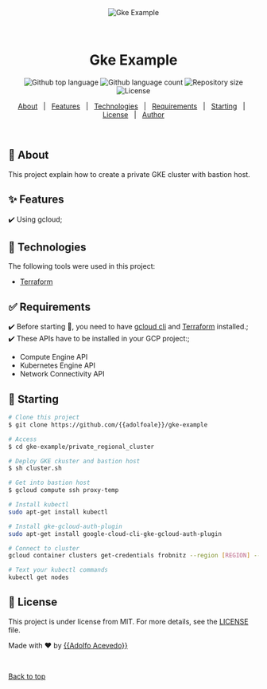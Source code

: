 <div align="center" id="top"> 
  <img src="./.github/app.gif" alt="Gke Example" />

  &#xa0;

  <!-- <a href="https://gkeexample.netlify.app">Demo</a> -->
</div>

<h1 align="center">Gke Example</h1>

<p align="center">
  <img alt="Github top language" src="https://img.shields.io/github/languages/top/{{YOUR_GITHUB_USERNAME}}/gke-example?color=56BEB8">

  <img alt="Github language count" src="https://img.shields.io/github/languages/count/{{YOUR_GITHUB_USERNAME}}/gke-example?color=56BEB8">

  <img alt="Repository size" src="https://img.shields.io/github/repo-size/{{YOUR_GITHUB_USERNAME}}/gke-example?color=56BEB8">

  <img alt="License" src="https://img.shields.io/github/license/{{YOUR_GITHUB_USERNAME}}/gke-example?color=56BEB8">

  <!-- <img alt="Github issues" src="https://img.shields.io/github/issues/{{YOUR_GITHUB_USERNAME}}/gke-example?color=56BEB8" /> -->

  <!-- <img alt="Github forks" src="https://img.shields.io/github/forks/{{YOUR_GITHUB_USERNAME}}/gke-example?color=56BEB8" /> -->

  <!-- <img alt="Github stars" src="https://img.shields.io/github/stars/{{YOUR_GITHUB_USERNAME}}/gke-example?color=56BEB8" /> -->
</p>

<!-- Status -->

<!-- <h4 align="center"> 
	🚧  Gke Example 🚀 Under construction...  🚧
</h4> 

<hr> -->

<p align="center">
  <a href="#dart-about">About</a> &#xa0; | &#xa0; 
  <a href="#sparkles-features">Features</a> &#xa0; | &#xa0;
  <a href="#rocket-technologies">Technologies</a> &#xa0; | &#xa0;
  <a href="#white_check_mark-requirements">Requirements</a> &#xa0; | &#xa0;
  <a href="#checkered_flag-starting">Starting</a> &#xa0; | &#xa0;
  <a href="#memo-license">License</a> &#xa0; | &#xa0;
  <a href="https://github.com/{{YOUR_GITHUB_USERNAME}}" target="_blank">Author</a>
</p>

<br>

## :dart: About ##

This project explain how to create a private GKE cluster with bastion host. 

## :sparkles: Features ##

:heavy_check_mark: Using gcloud;

## :rocket: Technologies ##

The following tools were used in this project:

- [Terraform](https://cloud.google.com/kubernetes-engine/docs/archive/creating-kubernetes-engine-private-clusters-with-net-proxies)

## :white_check_mark: Requirements ##

:heavy_check_mark: Before starting :checkered_flag:, you need to have [gcloud cli](https://cloud.google.com/sdk/docs/install?hl=es-419) and [Terraform](https://developer.hashicorp.com/terraform/tutorials/aws-get-started/install-cli) installed.;\
:heavy_check_mark: These APIs have to be installed in your GCP project:;
- Compute Engine API
- Kubernetes Engine API
- Network Connectivity API

## :checkered_flag: Starting ##

```bash
# Clone this project
$ git clone https://github.com/{{adolfoale}}/gke-example

# Access
$ cd gke-example/private_regional_cluster

# Deploy GKE ckuster and bastion host
$ sh cluster.sh

# Get into bastion host
$ gcloud compute ssh proxy-temp

# Install kubectl
sudo apt-get install kubectl

# Install gke-gcloud-auth-plugin
sudo apt-get install google-cloud-cli-gke-gcloud-auth-plugin

# Connect to cluster
gcloud container clusters get-credentials frobnitz --region [REGION] --project [project_id]

# Text your kubectl commands
kubectl get nodes
```

## :memo: License ##

This project is under license from MIT. For more details, see the [LICENSE](LICENSE.md) file.


Made with :heart: by <a href="https://www.linkedin.com/in/adolfoalejandroacevedo/" target="_blank">{{Adolfo Acevedo}}</a>

&#xa0;

<a href="#top">Back to top</a>
